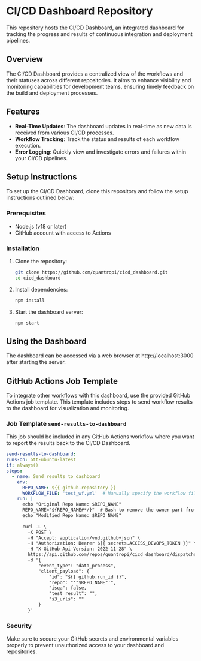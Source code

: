 # CI/CD Dashboard Repository

This repository hosts the CI/CD Dashboard, an integrated dashboard for tracking the progress and results of continuous integration and deployment pipelines.

## Overview

The CI/CD Dashboard provides a centralized view of the workflows and their statuses across different repositories. It aims to enhance visibility and monitoring capabilities for development teams, ensuring timely feedback on the build and deployment processes.

## Features

- **Real-Time Updates**: The dashboard updates in real-time as new data is received from various CI/CD processes.
- **Workflow Tracking**: Track the status and results of each workflow execution.
- **Error Logging**: Quickly view and investigate errors and failures within your CI/CD pipelines.

## Setup Instructions

To set up the CI/CD Dashboard, clone this repository and follow the setup instructions outlined below:

### Prerequisites

- Node.js (v18 or later)
- GitHub account with access to Actions

### Installation

1. Clone the repository:
    ```bash
    git clone https://github.com/quantropi/cicd_dashboard.git
    cd cicd_dashboard
    ```

2. Install dependencies:
    ```bash
    npm install
    ```

3. Start the dashboard server:
    ```bash
    npm start
    ```

## Using the Dashboard
The dashboard can be accessed via a web browser at http://localhost:3000 after starting the server.

## GitHub Actions Job Template
To integrate other workflows with this dashboard, use the provided GitHub Actions job template. This template includes steps to send workflow results to the dashboard for visualization and monitoring.

### Job Template `send-results-to-dashboard`
This job should be included in any GitHub Actions workflow where you want to report the results back to the CI/CD Dashboard.
  ```yml
  send-results-to-dashboard:
  runs-on: ott-ubuntu-latest
  if: always()
  steps:
    - name: Send results to dashboard
      env:
        REPO_NAME: ${{ github.repository }}
        WORKFLOW_FILE: 'test_wf.yml'  # Manually specify the workflow file name
      run: |
        echo "Original Repo Name: $REPO_NAME"
        REPO_NAME="${REPO_NAME#*/}"  # Bash to remove the owner part from the repo name
        echo "Modified Repo Name: $REPO_NAME"
        
        curl -L \
          -X POST \
          -H "Accept: application/vnd.github+json" \
          -H "Authorization: Bearer ${{ secrets.ACCESS_DEVOPS_TOKEN }}" \
          -H "X-GitHub-Api-Version: 2022-11-28" \
          https://api.github.com/repos/quantropi/cicd_dashboard/dispatches \
          -d '{
              "event_type": "data_process",
              "client_payload": {
                  "id": "${{ github.run_id }}",
                  "repo": "'"$REPO_NAME"'",
                  "isqa": false,
                  "test_result": "",
                  "s3_urls": ""
              }
          }'

  ```

### Security
Make sure to secure your GitHub secrets and environmental variables properly to prevent unauthorized access to your dashboard and repositories.
